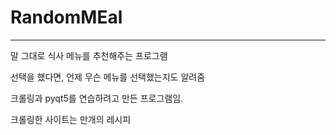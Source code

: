 # RandomMEal

---

말 그대로 식사 메뉴를 추천해주는 프로그램

선택을 했다면, 언제 무슨 메뉴를 선택했는지도 알려줌

크롤링과 pyqt5를 연습하려고 만든 프로그램임.

크롤링한 사이트는 만개의 레시피
